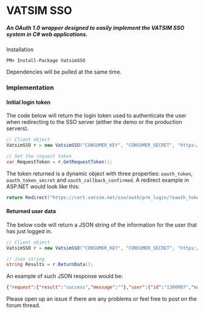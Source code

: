 # VATSIM SSO
##### An OAuth 1.0 wrapper designed to easily implement the VATSIM SSO system in C# web applications.
Installation

    PM> Install-Package VatsimSSO
    
Dependencies will be pulled at the same time.
### Implementation

#### Initial login token
The code below will return the login token used to authenticate the user when redirecting to the SSO server (either the demo or the production servers).
```csharp
// Client object
VatsimSSO r = new VatsimSSO("CONSUMER_KEY", "CONSUMER_SECRET", "https://cert.vatsim.net/sso/api/", "CALLBACK_URI");

// Get the request token
var RequestToken = r.GetRequestToken();
```
The token returned is a dynamic object with three properties: `oauth_token`, `oauth_token_secret` and `oauth_callback_confirmed`.
A redirect example in ASP.NET would look like this:
```csharp
return Redirect("https://cert.vatsim.net/sso/auth/pre_login/?oauth_token=" + RequestToken.oauth_token);
```
#### Returned user data
The below code will return a JSON string of the information for the user that has just logged in.
```csharp
// Client object
VatsimSSO r = new VatsimSSO("CONSUMER_KEY", "CONSUMER_SECRET", "https://cert.vatsim.net/sso/api/", Token: oauth_token, Verifier: oauth_verifier, TokenSecret: oauth_token_secret);

// Json string
string Results = r.ReturnData();
```
An example of such JSON response would be:
```json
{"request":{"result":"success","message":""},"user":{"id":"1300007","name_first":"7th","name_last":"Test","rating":{"id":"7","short":"C3","long":"Senior Controller","GRP":"Senior Controller"},"pilot_rating":{"rating":"0"},"email":"noreply@vatsim.net","experience":"N","reg_date":"2014-05-14 17:17:26","country":{"code":"GB","name":"United Kingdom"},"region":{"code":"USA-S","name":"South America"},"division":{"code":"CAM","name":"Central America"},"subdivision":{"code":null,"name":null}}}
```
Please open up an issue if there are any problems or feel free to post on the forum thread.
